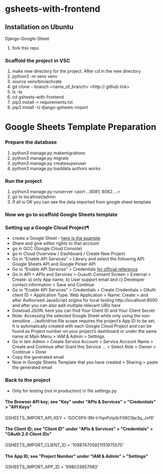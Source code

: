 # gsheets-with-frontend
## Installation on Ubuntu 

Django-Google-Sheet

1) fork this repo

### Scaffold the project in VSC

1) make new directory for the project. After cd in the new directory
2) python3 -m venv venv
3) source venv/bin/activate
4) git clone --branch <name_of_branch> <http:// github link>
5) ls -la
6) cd gsheets-with-frontend
7) pip3 install -r requirements.txt
8) pip3 install -U django-gsheets-import

# Google Sheets Template Preparation

### Prepare the database
1) python3 manage.py makemigrations
2) python3 manage.py migrate
3) python3 manage.py createsuperuser
4) python3 manage.py loaddata authors works

### Run the project
1) python3 manage.py runserver <port ...8081, 8082....>
2) go to localhost/admin 
3) If all is OK you can see the data imported from google sheet template

### Now we go to scaffold Google Sheets template
### Setting up a Google Cloud Project¶
- create a Google Sheet - [here is the example](https://docs.google.com/spreadsheets/d/1Ujp2H4wwlBRKeAhc3yGEIcoRne9DLNtVm6Cu6-_Dg3Y/edit#gid=0)
- Share and give editor rights to that account
- go in GCC (Google Cloud Console)
- go in Cloud Ovierview / Dashboard / Create New Project
- Go in “Enable API Services” > Library and select the following API: Google Sheets API and Google Picker API
- Go in “Enable API Services” > Credentials [for official reference](https://cloud.google.com/service-usage/docs/enabled-service?hl=it#default)
- Go in API > APIs and Services > Ouauth Consent Screen > External > Create: a) only App name, b) User support email and c) Developer contact information > Save and Continue
- Go in “Enable API Services” > Credentials > Create Credentials > OAuth client ID > Application Type: Web Application > Name: <App-Google-Sheets-Django > Create > and after Authorised JavaScript origins for local testing http://localhost:8000 and after you can also add multiple relevant URIs here
- Dowload JSON: here you can find Your Client ID and Your Client Secret
- Note: Accessing the selected Google Sheet while only using the non-sensitive .../auth/drive.file scope requires the project’s App ID to be set. It is automatically created with each Google Cloud Project and can be found as Project number on your project’s dashboard or under the same name at Main Menu > IAM & Admin > Settings.
- Go in Iam Admin > Create Service Account > Service Account Name > Create and Continue after Grant this Service ... > Select Role > Owner > Continue > Done
- Copy the generated email
- Now in Google Sheets Template that you have created > Sharing > paste the generated email
 
### Back to the project
- Only for testing (not in production)
 in file settings.py
 
 #### The Browser API key; see "Key" under "APIs & Services" > "Credentials" > "API Keys"
GSHEETS_IMPORT_API_KEY = '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'

#### The Client ID; see "Client ID" under "APIs & Services" > "Credentials" > "OAuth 2.0 Client IDs"
GSHEETS_IMPORT_CLIENT_ID = '109874705921151975570'

#### The App ID; see "Project Number" under "IAM & Admin" > "Settings"
GSHEETS_IMPORT_APP_ID = '998033857983'








